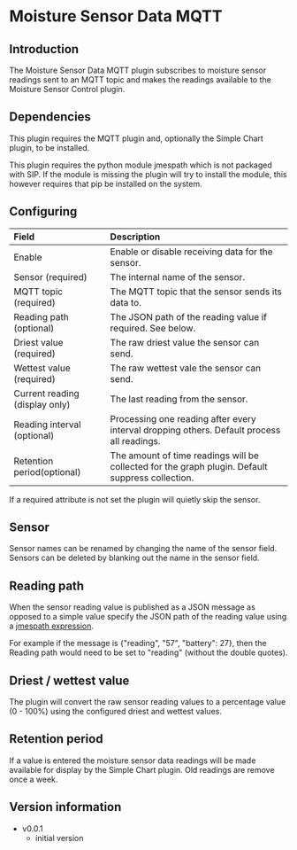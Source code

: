 # Moisture Sensor Data MQTT

## Introduction

The Moisture Sensor Data MQTT plugin subscribes to moisture sensor
readings sent to an MQTT topic and makes the readings available to the
Moisture Sensor Control plugin.

## Dependencies

This plugin requires the MQTT plugin and, optionally the Simple Chart
plugin, to be installed.

This plugin requires the python module jmespath which is not packaged
with SIP. If the module is missing the plugin will try to install the
module, this however requires that pip be installed on the system.

## Configuring

|Field |Description|
| :--- | :--- |
| Enable | Enable or disable receiving data for the sensor. |
| Sensor (required) | The internal name of the sensor. |
| MQTT topic (required) | The MQTT topic that the sensor sends its data to. |
| Reading path (optional) | The JSON path of the reading value if required. See below. |
| Driest value (required) | The raw driest value the sensor can send. |
| Wettest value (required) | The raw wettest vale the sensor can send. |
| Current reading (display only) | The last reading from the sensor. |
| Reading interval (optional) | Processing one reading after every interval dropping others. Default process all readings. |
| Retention period(optional) | The amount of time readings will be collected for the graph plugin. Default suppress collection. |

If a required attribute is not set the plugin will quietly skip the sensor.

## Sensor

Sensor names can be renamed by changing the name of the sensor
field. Sensors can be deleted by blanking out the name in the sensor
field.

## Reading path

When the sensor reading value is published as a JSON message as opposed to
a simple value specify the JSON path of the reading value using a
[jmespath expression](https://jmespath.org/tutorial.html).

For example if the message is {"reading", "57", "battery": 27}, then
the Reading path would need to be set to "reading" (without the double quotes).

## Driest / wettest value

The plugin will convert the raw sensor reading values to a percentage
value (0 - 100%) using the configured driest and wettest values.

## Retention period

If a value is entered the moisture sensor data readings will be made available for
display by the Simple Chart plugin. Old readings are remove once a
week.

## Version information

- v0.0.1
  - initial version
